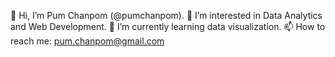 👋 Hi, I’m Pum Chanpom (@pumchanpom).
👀 I’m interested in Data Analytics and Web Development.
🌱 I’m currently learning data visualization.
📫 How to reach me: pum.chanpom@gmail.com

<!---
pumchanpom/pumchanpom is a ✨ special ✨ repository because its `README.md` (this file) appears on your GitHub profile.
You can click the Preview link to take a look at your changes.
--->
